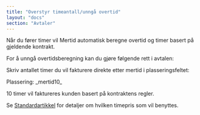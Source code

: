 ```yaml
---
title: "Overstyr timeantall/unngå overtid"
layout: "docs"
section: "Avtaler"
---
```


Når du fører timer vil Mertid automatisk beregne overtid og timer basert på gjeldende kontrakt.

For å unngå overtidsberegning kan du gjøre følgende rett i avtalen:

Skriv antallet timer du vil fakturere direkte etter mertid i plasseringsfeltet:

<p class="note" markdown="1">
Plassering: _mertid10_ 
</p>
10 timer vil faktureres kunden basert på kontraktens regler.



Se [Standardartikkel](Standardartikkel) for detaljer om hvilken timepris som vil benyttes.
